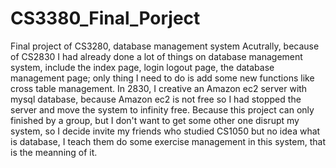 # CS3380_Final_Porject
Final project of CS3280, database management system
Acutrally, because of CS2830 I had already done a lot of things on database management system, include the index page, login logout page,
the database management page; only thing I need to do is add some new functions like cross table management. In 2830, I creative an
Amazon ec2 server with mysql database, because Amazon ec2 is not free so I had stopped the server and move the system to infinity free.
Because this project can only finished by a group, but I don't want to get some other one disrupt my system, so I decide invite my friends
who studied CS1050 but no idea what is database, I teach them do some exercise management in this system, that is the meanning of it.
